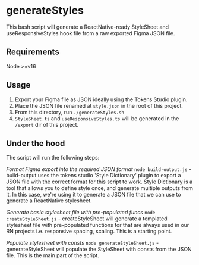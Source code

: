 # generateStyles

This bash script will generate a ReactNative-ready StyleSheet and useResponsiveStyles hook file from a raw exported Figma JSON file.

## Requirements

Node >=v16

## Usage

1. Export your Figma file as JSON ideally using the Tokens Studio plugin.
2. Place the JSON file renamed at `style.json` in the root of this project.
3. From this directory, run `./generateStyles.sh`
4. `StyleSheet.ts` and `useResponsiveStyles.ts` will be generated in the `/export` dir of this project.

## Under the hood

The script will run the following steps:

_Format Figma export into the required JSON format_
`node build-output.js` - build-output uses the tokens studio 'Style Dictionary' plugin to export a JSON file with the correct format for this script to work. Style Dictionary is a tool that allows you to define style once, and generate multiple outputs from it. In this case, we're using it to generate a JSON file that we can use to generate a ReactNative stylesheet.

_Generate basic stylesheet file with pre-populated funcs_
`node createStyleSheet.js` - createStyleSheet will generate a templated stylesheet file with pre-populated functions for that are always used in our RN projects i.e. responsive spacing, scaling. This is a starting point.


_Populate stylesheet with consts_
`node generateStyleSheet.js` - generateStyleSheet will populate the StyleSheet with consts from the JSON file. This is the main part of the script.
